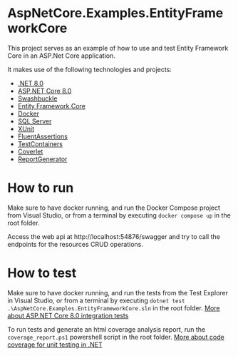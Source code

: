 # AspNetCore.Examples.EntityFrameworkCore

This project serves as an example of how to use and test Entity Framework Core in an ASP.Net Core application.

It makes use of the following technologies and projects:

- [.NET 8.0](https://dotnet.microsoft.com/download/dotnet/8.0)
- [ASP.NET Core 8.0](https://learn.microsoft.com/aspnet/core/?view=aspnetcore-8.0)
- [Swashbuckle](https://learn.microsoft.com/aspnet/core/tutorials/getting-started-with-swashbuckle?view=aspnetcore-8.0)
- [Entity Framework Core](https://learn.microsoft.com/ef/core/)
- [Docker](https://www.docker.com/)
- [SQL Server](https://learn.microsoft.com/en-us/sql/linux/quickstart-install-connect-docker?view=sql-server-ver16&tabs=cli&pivots=cs1-bash)
- [XUnit](https://xunit.net/)
- [FluentAssertions](https://fluentassertions.com/)
- [TestContainers](https://testcontainers.com/)
- [Coverlet](https://github.com/coverlet-coverage/coverlet)
- [ReportGenerator](https://reportgenerator.io/)

# How to run
Make sure to have docker running, and run the Docker Compose project from Visual Studio, or from a terminal by executing `docker compose up` in the root folder.

Access the web api at http://localhost:54876/swagger and try to call the endpoints for the resources CRUD operations.

# How to test
Make sure to have docker running, and run the tests from the Test Explorer in Visual Studio, or from a terminal by executing `dotnet test .\AspNetCore.Examples.EntityFrameworkCore.sln` in the root folder.
[More about ASP.NET Core 8.0 integration tests](https://learn.microsoft.com/aspnet/core/test/integration-tests?view=aspnetcore-8.0)

To run tests and generate an html coverage analysis report, run the `coverage_report.ps1` powershell script  in the root folder.
[More about code coverage for unit testing in .NET](https://learn.microsoft.com/dotnet/core/testing/unit-testing-code-coverage)